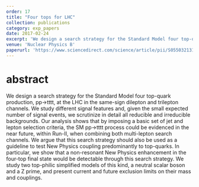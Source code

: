 ```yaml
---
order: 17
title: "Four tops for LHC"
collection: publications
category: exp_papers
date: 2017-02-24
excerpt: 'We design a search strategy for the Standard Model four top-quark production at the LHC at CERN. We show that the LHC will be able to discover this rare process in this production channel in the near future.'
venue: 'Nuclear Physics B'
paperurl: 'https://www.sciencedirect.com/science/article/pii/S0550321316303856?via%3Dihub'
---
```


abstract
===
We design a search strategy for the Standard Model four top-quark production, pp→tttt, at the LHC in the same-sign dilepton and trilepton channels. We study different signal features and, given the small expected number of signal events, we scrutinize in detail all reducible and irreducible backgrounds. Our analysis shows that by imposing a basic set of jet and lepton selection criteria, the SM pp→tttt process could be evidenced in the near future, within Run-II, when combining both multi-lepton search channels. We argue that this search strategy should also be used as a guideline to test New Physics coupling predominantly to top-quarks. In particular, we show that a non-resonant New Physics enhancement in the four-top final state would be detectable through this search strategy. We study two top-philic simplified models of this kind, a neutral scalar boson and a Z prime, and present current and future exclusion limits on their mass and couplings.